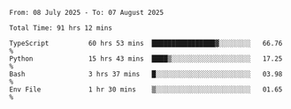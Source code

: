 <!--START_SECTION:waka-->

```abap
From: 08 July 2025 - To: 07 August 2025

Total Time: 91 hrs 12 mins

TypeScript          60 hrs 53 mins  ████████████████▓░░░░░░░░   66.76 %
Python              15 hrs 43 mins  ████▒░░░░░░░░░░░░░░░░░░░░   17.25 %
Bash                3 hrs 37 mins   █░░░░░░░░░░░░░░░░░░░░░░░░   03.98 %
Env File            1 hr 30 mins    ▒░░░░░░░░░░░░░░░░░░░░░░░░   01.65 %
```

<!--END_SECTION:waka-->
